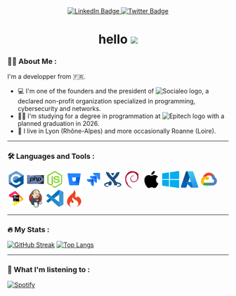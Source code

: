 <div id="header" align="center">
  <div id="badges">
    <a href="http://linkedin.com/in/thomasmazaud/">
      <img src="https://img.shields.io/badge/LinkedIn-blue?style=for-the-badge&logo=linkedin&logoColor=white" alt="LinkedIn Badge"/>
    </a>
    <a href="https://twitter.com/fyroeo">
      <img src="https://img.shields.io/badge/Twitter-blue?style=for-the-badge&logo=twitter&logoColor=white" alt="Twitter Badge"/>
    </a>
  </div>
  <h1>
    hello
    <img src="https://media.giphy.com/media/hvRJCLFzcasrR4ia7z/giphy.gif" width="30px"/>
  </h1>
</div>

### 👨‍💻 About Me :
I'm a developper from 🇫🇷.
- 💻 I'm one of the founders and the president of <img src="https://socialeo.net/assets/images/logo-no-borders.png" alt="Socialeo logo" width="60px">, a declared non-profit organization specialized in programming, cybersecurity and networks.
- 👨‍🎓 I'm studying for a degree in programmation at <img src="https://newsroom.ionis-group.com/wp-content/uploads/2021/10/EPITECH-TECHNOLOGY-QUADRI-2021.png" alt="Epitech logo" width="60px"> with a planned graduation in 2026.
- 📍 I live in Lyon (Rhône-Alpes) and more occasionally Roanne (Loire).

---

### :hammer_and_wrench: Languages and Tools :
<div>
  <img src="https://github.com/devicons/devicon/blob/master/icons/c/c-original.svg" alt="C logo" width="40px" height="40px">
  <img src="https://github.com/devicons/devicon/blob/master/icons/php/php-original.svg" alt="PHP logo" width="40px" height="40px">
  <img src="https://github.com/devicons/devicon/blob/master/icons/nodejs/nodejs-original.svg" alt="JS logo" width="40px" height="40px">
  <img src="https://github.com/devicons/devicon/blob/master/icons/bitbucket/bitbucket-original.svg" alt="Bitbucket logo" width="40px" height="40px">
  <img src="https://github.com/devicons/devicon/blob/master/icons/jira/jira-original.svg" alt="Jira logo" width="40px" height="40px">
  <img src="https://github.com/devicons/devicon/blob/master/icons/confluence/confluence-original.svg" alt="Confluence logo" width="40px" height="40px">
  <img src="https://github.com/devicons/devicon/blob/master/icons/debian/debian-original.svg" alt="debian logo" width="40px" height="40px">
  <img src="https://github.com/devicons/devicon/blob/master/icons/apple/apple-original.svg" alt="apple logo" width="40px" height="40px">
  <img src="https://github.com/devicons/devicon/blob/master/icons/windows8/windows8-original.svg" alt="windows logo" width="40px" height="40px">
  <img src="https://github.com/devicons/devicon/blob/master/icons/azure/azure-original.svg" alt="Azure logo" width="40px" height="40px">
  <img src="https://github.com/devicons/devicon/blob/master/icons/googlecloud/googlecloud-original.svg" alt="GCP logo" width="40px" height="40px">
  <img src="https://github.com/devicons/devicon/blob/master/icons/jetbrains/jetbrains-original.svg" alt="Jetbrains logo" width="40px" height="40px">
  <img src="https://github.com/devicons/devicon/blob/master/icons/jenkins/jenkins-original.svg" alt="Jenkins logo" width="40px" height="40px">
  <img src="https://github.com/devicons/devicon/blob/master/icons/vscode/vscode-original.svg" alt="Visual Studio Code logo" width="40px" height="40px">
  <img src="https://github.com/devicons/devicon/blob/master/icons/codeigniter/codeigniter-plain.svg" alt="CodeIgniter logo" width="40px" height="40px">
</div>

---

### :fire: My Stats :

[![GitHub Streak](http://github-readme-streak-stats.herokuapp.com?user=fyroeo&theme=dark&hide_border=true&date_format=j%20M%5B%20Y%5D)](https://git.io/streak-stats)
[![Top Langs](https://github-readme-stats.vercel.app/api/top-langs/?username=fyroeo&layout=compact&theme=vision-friendly-dark)](https://github.com/anuraghazra/github-readme-stats)

---

### 🎵 What I'm listening to :

[![Spotify](https://novatorem-kohl-five.vercel.app/api/spotify)](https://open.spotify.com/user/70z08ujcabd9mi6qlaeyude17?si=445d60d041e94eea)

